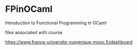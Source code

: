 # FPinOCaml
Introduction to Functional Programming in OCaml

files associated with course

https://www.france-universite-numerique-mooc.fr/dashboard

